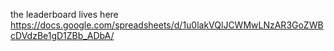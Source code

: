 the leaderboard lives here https://docs.google.com/spreadsheets/d/1u0lakVQlJCWMwLNzAR3GoZWBcDVdzBe1gD1ZBb_ADbA/ 
